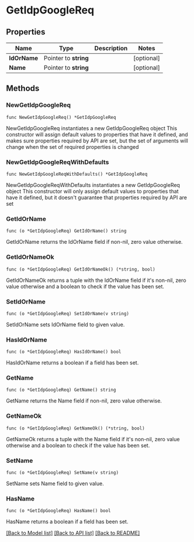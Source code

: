 # GetIdpGoogleReq

## Properties

Name | Type | Description | Notes
------------ | ------------- | ------------- | -------------
**IdOrName** | Pointer to **string** |  | [optional] 
**Name** | Pointer to **string** |  | [optional] 

## Methods

### NewGetIdpGoogleReq

`func NewGetIdpGoogleReq() *GetIdpGoogleReq`

NewGetIdpGoogleReq instantiates a new GetIdpGoogleReq object
This constructor will assign default values to properties that have it defined,
and makes sure properties required by API are set, but the set of arguments
will change when the set of required properties is changed

### NewGetIdpGoogleReqWithDefaults

`func NewGetIdpGoogleReqWithDefaults() *GetIdpGoogleReq`

NewGetIdpGoogleReqWithDefaults instantiates a new GetIdpGoogleReq object
This constructor will only assign default values to properties that have it defined,
but it doesn't guarantee that properties required by API are set

### GetIdOrName

`func (o *GetIdpGoogleReq) GetIdOrName() string`

GetIdOrName returns the IdOrName field if non-nil, zero value otherwise.

### GetIdOrNameOk

`func (o *GetIdpGoogleReq) GetIdOrNameOk() (*string, bool)`

GetIdOrNameOk returns a tuple with the IdOrName field if it's non-nil, zero value otherwise
and a boolean to check if the value has been set.

### SetIdOrName

`func (o *GetIdpGoogleReq) SetIdOrName(v string)`

SetIdOrName sets IdOrName field to given value.

### HasIdOrName

`func (o *GetIdpGoogleReq) HasIdOrName() bool`

HasIdOrName returns a boolean if a field has been set.

### GetName

`func (o *GetIdpGoogleReq) GetName() string`

GetName returns the Name field if non-nil, zero value otherwise.

### GetNameOk

`func (o *GetIdpGoogleReq) GetNameOk() (*string, bool)`

GetNameOk returns a tuple with the Name field if it's non-nil, zero value otherwise
and a boolean to check if the value has been set.

### SetName

`func (o *GetIdpGoogleReq) SetName(v string)`

SetName sets Name field to given value.

### HasName

`func (o *GetIdpGoogleReq) HasName() bool`

HasName returns a boolean if a field has been set.


[[Back to Model list]](../README.md#documentation-for-models) [[Back to API list]](../README.md#documentation-for-api-endpoints) [[Back to README]](../README.md)


